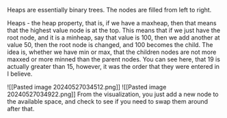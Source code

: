 Heaps are essentially binary trees. 
The nodes are filled from left to right.

Heaps - the heap property, that is, if we have a maxheap, then that means that the highest value node is at the top. This means that if we just have the root node, and it is a minheap, say that value is 100, then we add another at value 50, then the root node is changed, and 100 becomes the child. The idea is, whether we have min or max, that the children nodes are not more maxxed or more minned than the parent nodes. 
You can see here, that 19 is actually greater than 15, however, it was the order that they were entered in I believe. 


![[Pasted image 20240527034512.png]]
![[Pasted image 20240527034922.png]]
From the visualization, you just add a new node to the available space, and check to see if you need to swap them around after that. 